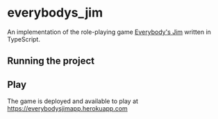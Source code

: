 # everybodys_jim
An implementation of the role-playing game [Everybody's Jim](https://drive.google.com/file/d/10pV7-9lJQFRZTzzAW7kAqcoKpfg2OiMj/view?usp=drivesdk) written in TypeScript.

## Running the project


## Play
The game is deployed and available to play at https://everybodysjimapp.herokuapp.com

